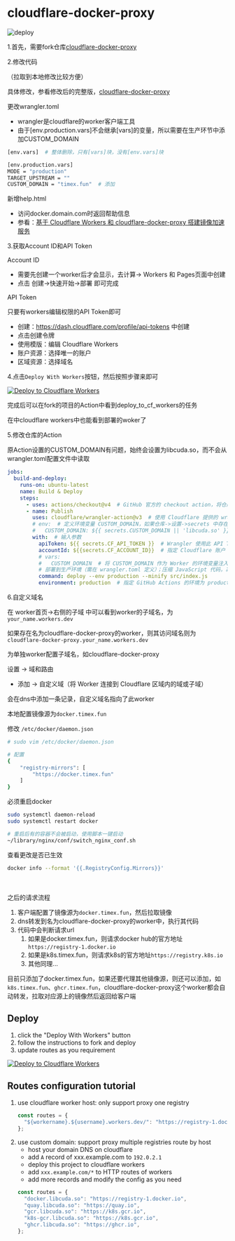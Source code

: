 # cloudflare-docker-proxy

![deploy](https://github.com/ciiiii/cloudflare-docker-proxy/actions/workflows/deploy.yaml/badge.svg)


1.首先，需要fork仓库[cloudflare-docker-proxy](https://github.com/ciiiii/cloudflare-docker-proxy)


2.修改代码

（拉取到本地修改比较方便）

具体修改，参看修改后的完整版，[cloudflare-docker-proxy](https://github.com/justamanm/cloudflare-docker-proxy)

更改wrangler.toml

- wrangler是cloudflare的worker客户端工具
- 由于[env.production.vars]不会继承[vars]的变量，所以需要在生产环节中添加CUSTOM_DOMAIN

```bash
[env.vars]  # 整体删除，只有[vars]块，没有[env.vars]块

[env.production.vars]
MODE = "production"
TARGET_UPSTREAM = ""
CUSTOM_DOMAIN = "timex.fun"  # 添加
```

新增help.html

- 访问docker.domain.com时返回帮助信息
- 参看：[基于 Cloudflare Workers 和 cloudflare-docker-proxy 搭建镜像加速服务 ](https://www.cnblogs.com/KubeExplorer/p/18264358)

3.获取Account ID和API Token

Account ID

- 需要先创建一个worker后才会显示，去计算-> Workers 和 Pages页面中创建
- 点击 创建->快速开始->部署 即可完成

API Token

只要有workers编辑权限的API Token即可

- 创建：https://dash.cloudflare.com/profile/api-tokens 中创建
- 点击创建令牌
- 使用模版：编辑 Cloudflare Workers
- 账户资源：选择唯一的账户
- 区域资源：选择域名


4.点击`Deploy With Workers`按钮，然后按照步骤来即可

[![Deploy to Cloudflare Workers](https://deploy.workers.cloudflare.com/button)](https://deploy.workers.cloudflare.com/?url=https://github.com/justamanm/cloudflare-docker-proxy)


完成后可以在fork的项目的Action中看到deploy_to_cf_workers的任务

在中cloudflare workers中也能看到部署的woker了


5.修改仓库的Action

原Action设置的CUSTOM_DOMAIN有问题，始终会设置为libcuda.so，而不会从wrangler.toml配置文件中读取

```yaml
jobs:
  build-and-deploy:
    runs-on: ubuntu-latest
    name: Build & Deploy
    steps:
      - uses: actions/checkout@v4  # GitHub 官方的 checkout action，将仓库代码检出到 runner（虚拟机）的工作目录（默认 $GITHUB_WORKSPACE），代码（src/index.js）可用
      - name: Publish
        uses: cloudflare/wrangler-action@v3  # 使用 Cloudflare 提供的 wrangler-action，在 runner 上运行 Wrangler CLI，执行 Workers 的部署
        # env:  # 定义环境变量 CUSTOM_DOMAIN，如果仓库->设置->secrets 中存在 CUSTOM_DOMAIN，使用其值（未设置）
        #   CUSTOM_DOMAIN: ${{ secrets.CUSTOM_DOMAIN || 'libcuda.so' }}
        with:  # 输入参数
          apiToken: ${{ secrets.CF_API_TOKEN }}  # Wrangler 使用此 API Token 认证 Cloudflare 账户
          accountId: ${{secrets.CF_ACCOUNT_ID}}  # 指定 Cloudflare 账户 ID，确定部署目标
          # vars:
          #   CUSTOM_DOMAIN  # 将 CUSTOM_DOMAIN 作为 Worker 的环境变量注入，在 Worker 脚本中可以通过 CUSTOM_DOMAIN 访问
          # 部署到生产环境（需在 wrangler.toml 定义）；压缩 JavaScript 代码，减小体积；指定入口脚本
          command: deploy --env production --minify src/index.js
          environment: production  # 指定 GitHub Actions 的环境为 production，与 Wrangler 的 --env 无直接关联
```





6.自定义域名

在 worker首页->右侧的子域 中可以看到worker的子域名，为`your_name.workers.dev`

如果存在名为cloudflare-docker-proxy的worker，则其访问域名则为`cloudflare-docker-proxy.your_name.workers.dev`



为单独worker配置子域名，如cloudflare-docker-proxy

设置 -> 域和路由

- 添加 -> 自定义域（将 Worker 连接到 Cloudflare 区域内的域或子域）

会在dns中添加一条记录，自定义域名指向了此worker

本地配置镜像源为`docker.timex.fun`

修改 `/etc/docker/daemon.json`

```bash
# sudo vim /etc/docker/daemon.json

# 配置
{
    "registry-mirrors": [
        "https://docker.timex.fun"
    ]
}
```

必须重启docker

```bash
sudo systemctl daemon-reload
sudo systemctl restart docker

# 重启后有的容器不会被启动，使用脚本一键启动
~/library/nginx/conf/switch_nginx_conf.sh
```

查看更改是否已生效

```bash
docker info --format '{{.RegistryConfig.Mirrors}}'
```

<br><br>
之后的请求流程

1. 客户端配置了镜像源为`docker.timex.fun`，然后拉取镜像
2. dns转发到名为cloudflare-docker-proxy的worker中，执行其代码
3. 代码中会判断请求url
    1. 如果是docker.timex.fun，则请求docker hub的官方地址`https://registry-1.docker.io`
    2. 如果是k8s.timex.fun，则请求k8s的官方地址`https://registry.k8s.io`
    3. 其他同理...

目前只添加了docker.timex.fun，如果还要代理其他镜像源，则还可以添加，如`k8s.timex.fun`、`ghcr.timex.fun`，cloudflare-docker-proxy这个worker都会自动转发，拉取对应源上的镜像然后返回给客户端


## Deploy

1. click the "Deploy With Workers" button
2. follow the instructions to fork and deploy
3. update routes as you requirement

[![Deploy to Cloudflare Workers](https://deploy.workers.cloudflare.com/button)](https://deploy.workers.cloudflare.com/?url=https://github.com/justamanm/cloudflare-docker-proxy)

## Routes configuration tutorial

1. use cloudflare worker host: only support proxy one registry
   ```javascript
   const routes = {
     "${workername}.${username}.workers.dev/": "https://registry-1.docker.io",
   };
   ```
2. use custom domain: support proxy multiple registries route by host
   - host your domain DNS on cloudflare
   - add `A` record of xxx.example.com to `192.0.2.1`
   - deploy this project to cloudflare workers
   - add `xxx.example.com/*` to HTTP routes of workers
   - add more records and modify the config as you need
   ```javascript
   const routes = {
     "docker.libcuda.so": "https://registry-1.docker.io",
     "quay.libcuda.so": "https://quay.io",
     "gcr.libcuda.so": "https://k8s.gcr.io",
     "k8s-gcr.libcuda.so": "https://k8s.gcr.io",
     "ghcr.libcuda.so": "https://ghcr.io",
   };
   ```


